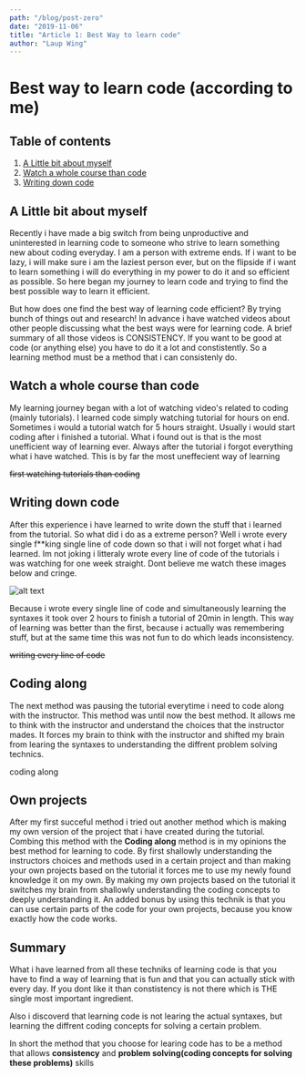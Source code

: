 ```yaml
---
path: "/blog/post-zero"
date: "2019-11-06"
title: "Article 1: Best Way to learn code"
author: "Laup Wing"
---
```


# Best way to learn code (according to me)
## Table of contents
1. [A Little bit about myself](#a-little-bit-about-myself)
2. [Watch a whole course than code](#watch-a-whole-course-than-code)
2. [Writing down code](#writing-down-code)

## A Little bit about myself
Recently i have made a big switch from being unproductive and uninterested in learning code to someone who strive to learn something new about coding everyday. I am a person with extreme ends. If i want to be lazy, i will make sure i am the laziest person ever, but on the flipside if i want to learn something i will do everything in my power to do it and so efficient as possible. So here began my journey to learn code and trying to find the best possible way to learn it efficient.

But how does one find the best way of learning code efficient? By trying bunch of things out and research! In advance i have watched videos about other people discussing what the best ways were for learning code. A brief summary of all those videos is CONSISTENCY. If you want to be good at code (or anything else) you have to do it a lot and constistently. So a learning method must be a method that i can consistenly do.

## Watch a whole course than code
My learning journey began with a lot of watching video's related to coding (mainly tutorials). I learned code simply watching tutorial for hours on end. Sometimes i would a tutorial watch for 5 hours straight. Usually i would start coding after i finished a tutorial. What i found out is that is the most unefficient way of learning ever. Always after the tutorial i forgot everything what i have watched. This is by far the most uneffecient way of learning

~~first watching tutorials than coding~~

## Writing down code
After this experience i have learned to write down the stuff that i learned from the tutorial. So what did i do as a extreme person? Well i wrote every single f**king single line of code down so that i will not forget what i had learned. Im not joking i litteraly wrote every line of code of the tutorials i was watching for one week straight. Dont believe me watch these images below and cringe.

![alt text](http://via.placeholder.com/640x360)

Because i wrote every single line of code and simultaneously learning the syntaxes it took over 2  hours to finish a tutorial of 20min in length. This way of learning was better than the first, because i actually was remembering stuff, but at the same time this was not fun to do which leads inconsistency. 

~~writing every line of code~~

## Coding along
The next method was pausing the tutorial everytime i need to code along with the instructor. This method was until now the best method. It allows me to think with the instructor and understand the choices that the instructor mades. It forces my brain to think with the instructor and shifted my brain from learing the syntaxes to understanding the diffrent problem solving technics.

coding along

## Own projects
After my first succeful method i tried out another method which is making my own version of the project that i have created during the tutorial. Combing this method with the **Coding along** method is in my opinions the best method for learning to code. By first shallowly understanding the instructors choices and methods used in a certain project and than making your own projects based on the tutorial it forces me to use my newly found knowledge it on my own. By making my own projects based on the tutorial it switches my brain from shallowly understanding the coding concepts to deeply understanding it. An added bonus by using this technik is that you can use certain parts of the code for your own projects, because you know exactly how the code works.


## Summary
What i have learned from all these techniks of learning code is that you have to find a way of learning that is fun and that you can actually stick with every day. If you dont like it than constistency is not there which is THE single most important ingredient. 

Also i discoverd that learning code is not learing the actual syntaxes, but learning the diffrent coding concepts for solving a certain problem. 

In short the method that you choose for learing code has to be a method that allows **consistency** and **problem solving(coding concepts for solving these problems)** skills



